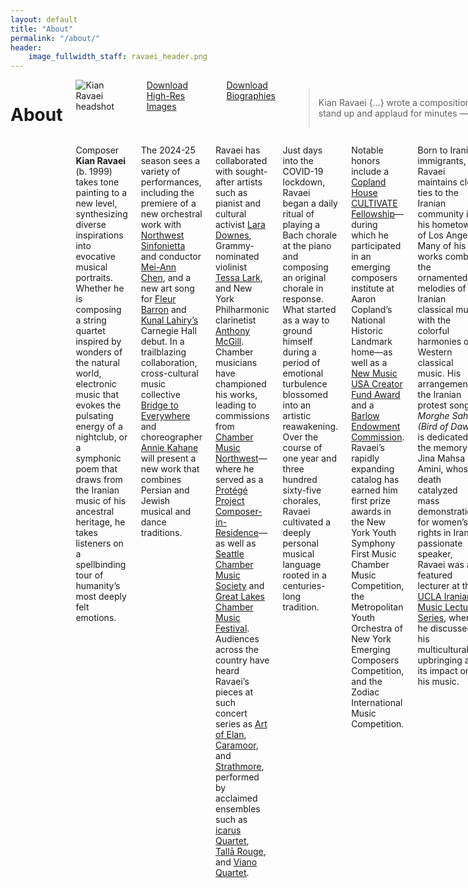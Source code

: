 ```yaml
---
layout: default
title: "About"
permalink: "/about/"
header:
    image_fullwidth_staff: ravaei_header.png
---
```

<div class="row t30">
	<div class="small-12 columns">
			<header>
				<div itemprop="name">
					<h1 class="text-center">About</h1>
				</div>
			</header>
            <div class="row t10">
                <div class="medium-4 columns">
                    <img style="margin-bottom:20px;" src="{{ site.urlimg }}ravaei_headshot.JPG" alt="Kian Ravaei headshot">
                    <a href="https://www.dropbox.com/sh/g8xnnavsb818y9u/AAC3VP6U8tBjZ3AHZiS3a8q-a?dl=0" target="_blank" class="button expand">Download High-Res Images</a>
                    <a href="https://www.dropbox.com/sh/6iqt9xadqmle9a0/AAD_Rg0ZkMp46Nb73tFcArHya?dl=0" target="_blank" class="button expand">Download Biographies</a>
                    <blockquote>
                    <p>
                    <span class="teaser">Kian Ravaei {…} wrote a composition that moved Chamber Music Northwest Festival concert-goers to stand up and applaud for minutes — not once, but twice.</span>
                    <cite><a href="https://www.orartswatch.org/enjoying-the-little-things-kian-ravaei-at-cmnw/" target="_blank">Oregon ArtsWatch</a></cite>
                    </p>
                    </blockquote>
                    <!-- <div class="accordion" data-accordion>
                        <div class="accordion-navigation">
                            <a href="#panel1a">Download Biographies</a>
                            <div id="panel1a" class="content">
                            DOC | PDF 
                            </div>
                        </div>
                    </div>
                    <p><i>Click to download hi-res images.</i></p>
                    <ul class="small-block-grid-2">
                        <li><a href="{{ site.urlimg }}Kian-Ravaei-1.JPG" download="image.jpg"><img src="{{ site.urlimg }}Kian-Ravaei-1.JPG" alt="Image 1"></a></li>
                        <li><a href="image.jpg" download="image.jpg"><img src="{{ site.urlimg }}Kian-Ravaei-2.JPG" alt="Image 1"></a></li>
                        <li><a href="image.jpg" download="image.jpg"><img src="{{ site.urlimg }}Kian-Ravaei-3.JPG" alt="Image 1"></a></li>
                        <li><a href="image.jpg" download="image.jpg"><img src="{{ site.urlimg }}Kian-Ravaei-4.JPG" alt="Image 1"></a></li>
                    </ul> -->
                </div>
                <div class="medium-8 columns">
                    <p>Composer <b>Kian Ravaei</b> (b. 1999) takes tone painting to a new level, synthesizing diverse inspirations into evocative musical portraits. Whether he is composing a string quartet inspired by wonders of the natural world, electronic music that evokes the pulsating energy of a nightclub, or a symphonic poem that draws from the Iranian music of his ancestral heritage, he takes listeners on a spellbinding tour of humanity’s most deeply felt emotions.</p>
                    <p>The 2024-25 season sees a variety of performances, including the premiere of a new orchestral work with <a href="https://nwsinfonietta.org" target="blank">Northwest Sinfonietta</a> and conductor <a href="https://www.meiannchen.com" target="blank">Mei-Ann Chen</a>, and a new art song for <a href="https://www.fleurbarron.com" target="blank">Fleur Barron</a> and <a href="https://www.kunallahiry.com" target="blank">Kunal Lahiry’s</a> Carnegie Hall debut. In a trailblazing collaboration, cross-cultural music collective <a href="https://www.bridgetoeverywhere.org" target="blank">Bridge to Everywhere</a> and choreographer <a href="https://www.aliveandwellproductions.org" target="blank">Annie Kahane</a> will present a new work that combines Persian and Jewish musical and dance traditions.</p>
                    <p>Ravaei has collaborated with sought-after artists such as pianist and cultural activist <a href="http://www.laradownes.com/" target="blank">Lara Downes</a>, Grammy-nominated violinist <a href="http://tessalark.com" target="blank">Tessa Lark</a>, and New York Philharmonic clarinetist <a href="https://www.anthonymcgill.com" target="blank">Anthony McGill</a>. Chamber musicians have championed his works, leading to commissions from <a href="https://cmnw.org/">Chamber Music Northwest</a>—where he served as a <a href="https://www.orartswatch.org/enjoying-the-little-things-kian-ravaei-at-cmnw/" target="_blank">Protégé Project Composer-in-Residence</a>—as well as <a href="https://www.seattlechambermusic.org/" target="_blank">Seattle Chamber Music Society</a> and <a href="https://greatlakeschambermusic.org/" target="_blank">Great Lakes Chamber Music Festival</a>. Audiences across the country have heard Ravaei’s pieces at such concert series as <a href="https://artofelan.org" target="_blank">Art of Elan</a>, <a href="https://caramoor.org" target="_blank">Caramoor</a>, and <a href="https://www.strathmore.org" target="_blank">Strathmore</a>, performed by acclaimed ensembles such as <a href="https://icarusquartet.org" target="_blank">icarus Quartet</a>, <a href="https://www.tallarouge.com" target="_blank">Tallā Rouge</a>, and <a href="https://vianoquartet.com" target="_blank">Viano Quartet</a>.</p>
                    <p>Just days into the COVID-19 lockdown, Ravaei began a daily ritual of playing a Bach chorale at the piano and composing an original chorale in response. What started as a way to ground himself during a period of emotional turbulence blossomed into an artistic reawakening. Over the course of one year and three hundred sixty-five chorales, Ravaei cultivated a deeply personal musical language rooted in a centuries-long tradition.</p>
                    <p>Notable honors include a <a href="http://www.coplandhouse.org/composers/cultivate/" target="_blank">Copland House CULTIVATE Fellowship</a>—during which he participated in an emerging composers institute at Aaron Copland’s National Historic Landmark home—as well as a <a href="https://newmusicusa.org/program/new-music-creator-fund/" target="_blank">New Music USA Creator Fund Award</a> and a <a href="https://barlow.byu.edu/commission-recipients" target="_blank">Barlow Endowment Commission</a>. Ravaei’s rapidly expanding catalog has earned him first prize awards in the New York Youth Symphony First Music Chamber Music Competition, the Metropolitan Youth Orchestra of New York Emerging Composers Competition, and the Zodiac International Music Competition.</p>
                    <p>Born to Iranian immigrants, Ravaei maintains close ties to the Iranian community in his hometown of Los Angeles. Many of his works combine the ornamented melodies of Iranian classical music with the colorful harmonies of Western classical music. His arrangement of the Iranian protest song <i>Morghe Sahar (Bird of Dawn)</i> is dedicated to the memory of Jina Mahsa Amini, whose death catalyzed mass demonstrations for women’s rights in Iran. A passionate speaker, Ravaei was a featured lecturer at the <a href="https://farhang.org/workshops-lectures/composing-identity-notes-from-an-iranian-american-composer" target="_blank">UCLA Iranian Music Lecture Series</a>, where he discussed his multicultural upbringing and its impact on his music.</p>
                    <p>Ravaei has made several appearances on classical radio, including America’s most popular classical music radio program, <a href="https://www.yourclassical.org/episode/2022/09/29/kian-ravaei" target="_blank">Performance Today</a>. He curated a streaming station for <a href="https://classicalmusicindy.org/local-classical-kian-ravaei/" target="_blank">Classical Music Indy</a>, pairing favorite pieces with tracks from his album <i>Marvels of Creatures and Strange Things Existing</i>. <a href="https://www.allclassical.org/" target="_blank">All Classical Portland</a> interviewed Ravaei about the influence of Persian poetry on his music, and <a href="https://king.org/" target="_blank">Classical KING FM</a> broadcast his string quartet live from Seattle’s Benaroya Hall.</p>
                    <p>DJs know Ravaei as the go-to person for creating orchestral versions of dance songs. His orchestration of <a href="https://en.wikipedia.org/wiki/Wooli" target="_blank">Wooli</a> & <a href="https://g.co/kgs/JDeesm" target="_blank">Codeko's</a> "<a href="{{ site.url }}{{ site.baseurl }}/works/crazy/">Crazy (feat. Casey Cook)</a>" has garnered over one hundred thousand plays across streaming platforms. It is no coincidence that many of Ravaei’s concert works contain a rhythmic vitality that evokes the energy of the dance floor.</p>
                    <p>Inspired by the generosity of his own teachers—celebrated composers such as <a href="https://www.richard-danielpour.com/" target="_blank">Richard Danielpour</a>, <a href="https://www.derrickskye.com" target="_blank">Derrick Skye</a>, and <a href="https://www.tarikoregan.com/" target="_blank">Tarik O’Regan</a>—Ravaei pays forward his musical training by empowering youth to embrace their creativity. As a <a href="https://www.laco.org/people/kian-ravaei/" target="blank">Composer Teaching Artist Fellow</a> for the <a href="https://laco.org/" target="_blank">Los Angeles Chamber Orchestra</a>, he taught historically underserved students about the diverse and growing repertoire of orchestral music. With Ravaei’s guidance, the students co-composed a piece that was performed by professional musicians, fostering their confidence in their creative abilities.</p>
                    <p>Ravaei holds degrees in composition from the <a href="https://schoolofmusic.ucla.edu" target="_blank">UCLA Herb Alpert School of Music</a> and the <a href="https://schoolofmusic.ucla.edu" target="_blank">Indiana University Jacobs School of Music</a>. This fall, he will begin a <a href="https://www.juilliard.edu/music/composition/composition-doctor-musical-arts" target="_blank">C.V. Starr Doctoral Fellowship</a> at <a href="https://www.juilliard.edu" target="_blank">The Juilliard School</a>.</p>
                    </div>
            </div>
            <h2 class="text-center">Latest Posts</h2>
                <!-- LightWidget WIDGET --><script src="https://cdn.lightwidget.com/widgets/lightwidget.js"></script><iframe src="https://cdn.lightwidget.com/widgets/0bbd37962c9a58ec803b745d52096ccb.html" scrolling="no" allowtransparency="true" class="lightwidget-widget" style="width:100%;border:0;overflow:hidden;"></iframe>
                <div>
                    <a href="https://www.instagram.com/kianravaei/" target="_blank" class="button expand">Follow on Instagram ›</a>
                </div>
    </div>
</div><!-- /.row -->


<script>
      function play() {
        var audio = document.getElementById("audio");
        audio.play();
      }
</script>
<audio id="audio" src="/audio/kian-ravaei.mp3"></audio>




<!--Saving this because of how much work it took me-->
<!--<p>His name is pronounced [<a href="https://en.wikipedia.org/wiki/Voiceless_velar_stop" target="_blank">k</a><a href="https://en.wikipedia.org/wiki/Close_front_unrounded_vowel" target="_blank">i</a><a href="https://en.wikipedia.org/wiki/Voiced_palatal_approximant" target="_blank">j</a><a href="https://en.wikipedia.org/wiki/Open_back_rounded_vowel" target="_blank">&#594;</a><a href="https://en.wikipedia.org/wiki/Voiced_dental,_alveolar_and_postalveolar_nasals" target="_blank">n</a> <a href="https://en.wikipedia.org/wiki/Voiced_dental_and_alveolar_taps_and_flaps" target="_blank">&#638;</a><a href="https://en.wikipedia.org/wiki/Near-open_front_unrounded_vowel" target="_blank">&#230;</a><a href="https://en.wikipedia.org/wiki/Voiced_labiodental_fricative" target="_blank">v</a><a href="https://en.wikipedia.org/wiki/Open_back_rounded_vowel" target="_blank">&#594;</a><a href="https://en.wikipedia.org/wiki/Vowel_length" target="_blank">&#720;</a><a href="https://en.wikipedia.org/wiki/Close_front_unrounded_vowel" target="_blank">i</a><a href="https://en.wikipedia.org/wiki/Vowel_length" target="_blank">&#720;</a>].</p>-->
